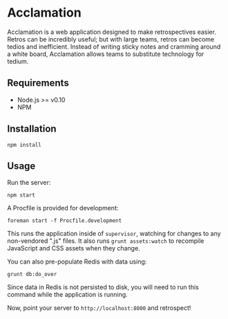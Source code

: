 Acclamation
===========

Acclamation is a web application designed to make retrospectives easier.  Retros can be incredibly useful; but with large teams, retros can become tedios and inefficient.  Instead of writing sticky notes and cramming around a white board, Acclamation allows teams to substitute technology for tedium.

Requirements
------------

* Node.js >= v0.10
* NPM

Installation
------------

    npm install

Usage
-----

Run the server:

    npm start

A Procfile is provided for development:

    foreman start -f Procfile.development

This runs the application inside of `supervisor`, watching for changes to any non-vendored ".js" files.  It also runs `grunt assets:watch` to recompile JavaScript and CSS assets when they change.

You can also pre-populate Redis with data using:

    grunt db:do_over

Since data in Redis is not persisted to disk, you will need to run this command while the application is running.

Now, point your server to `http://localhost:8000` and retrospect!
